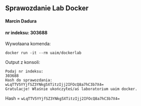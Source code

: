 ## Sprawozdanie Lab Docker

#### Marcin Dadura
#### nr indeksu: 303688

Wywołaana komenda:
```
docker run -it --rm uaim/dockerlab
```

Output z konsoli:

```
Podaj nr indeksu:
303688
Hash do sprawozdania:
wLqTTV5YYjfSZ3YNkg5XTitzIjj2IFOcQ8a7hC3b7X4=
Gratulacje! Właśnie ukończyłeś/aś laboratorium uaim docker.
```

Hash = `wLqTTV5YYjfSZ3YNkg5XTitzIjj2IFOcQ8a7hC3b7X4=`